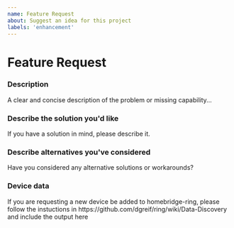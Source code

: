 ```yaml
---
name: Feature Request
about: Suggest an idea for this project
labels: 'enhancement'
---
```

<!--
Please DO NOT DELETE THIS TEMPLATE or your issue may be closed immediately.
Before opening an issue, search for open and closed GitHub issues that match your request.
-->

# Feature Request

### Description
<!-- ✍️--> A clear and concise description of the problem or missing capability...

### Describe the solution you'd like
<!-- ✍️--> If you have a solution in mind, please describe it.

### Describe alternatives you've considered
<!-- ✍️--> Have you considered any alternative solutions or workarounds?

### Device data
<!-- ✍️-->  If you are requesting a new device be added to homebridge-ring, please follow the instuctions in https://github.com/dgreif/ring/wiki/Data-Discovery and include the output here
